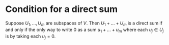 # Condition for a direct sum

Suppose $U_1,\dots,U_m$ are subspaces of $V$. Then $U_1 + \dots + U_m$ is a direct sum if and only if the only way to write $0$ as a sum $u_1 + \dots + u_m$ where each $u_j \in U_j$ is by taking each $u_j = 0$.